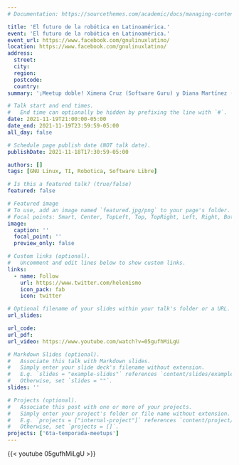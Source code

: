 ```yaml
---
# Documentation: https://sourcethemes.com/academic/docs/managing-content/

title: 'El futuro de la robótica en Latinoamérica.'
event: 'El futuro de la robótica en Latinoamérica.'
event_url: https://www.facebook.com/gnulinuxlatino/
location: https://www.facebook.com/gnulinuxlatino/
address:
  street:
  city:
  region:
  postcode:
  country:
summary: '¡Meetup doble! Ximena Cruz (Software Guru) y Diana Martínez (Robots Latam) son las grandes invitadas de esta noche. Hablaremos del Futuro de la robótica en Latinoamérica y también platicaremos sobre las Oportunidades en TI y ¿Cómo aprovecharlas?.'

# Talk start and end times.
#   End time can optionally be hidden by prefixing the line with `#`.
date: 2021-11-19T21:00:00-05:00
date_end: 2021-11-19T23:59:59-05:00
all_day: false

# Schedule page publish date (NOT talk date).
publishDate: 2021-11-18T17:30:59-05:00

authors: []
tags: [GNU Linux, TI, Robotica, Software Libre]

# Is this a featured talk? (true/false)
featured: false

# Featured image
# To use, add an image named `featured.jpg/png` to your page's folder.
# Focal points: Smart, Center, TopLeft, Top, TopRight, Left, Right, BottomLeft, Bottom, BottomRight.
image:
  caption: ''
  focal_point: ''
  preview_only: false

# Custom links (optional).
#   Uncomment and edit lines below to show custom links.
links:
  - name: Follow
    url: https://www.twitter.com/helenismo
    icon_pack: fab
    icon: twitter

# Optional filename of your slides within your talk's folder or a URL.
url_slides:

url_code:
url_pdf:
url_video: https://www.youtube.com/watch?v=05gufhMiLgU

# Markdown Slides (optional).
#   Associate this talk with Markdown slides.
#   Simply enter your slide deck's filename without extension.
#   E.g. `slides = "example-slides"` references `content/slides/example-slides.md`.
#   Otherwise, set `slides = ""`.
slides: ''

# Projects (optional).
#   Associate this post with one or more of your projects.
#   Simply enter your project's folder or file name without extension.
#   E.g. `projects = ["internal-project"]` references `content/project/deep-learning/index.md`.
#   Otherwise, set `projects = []`.
projects: ['6ta-temporada-meetups']
---
```


{{< youtube 05gufhMiLgU >}}
